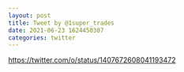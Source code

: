 ```yaml
--- 
layout: post 
title: Tweet by @1super_trades 
date: 2021-06-23 1624450307 
categories: twitter 
--- 
```

https://twitter.com/o/status/1407672608041193472